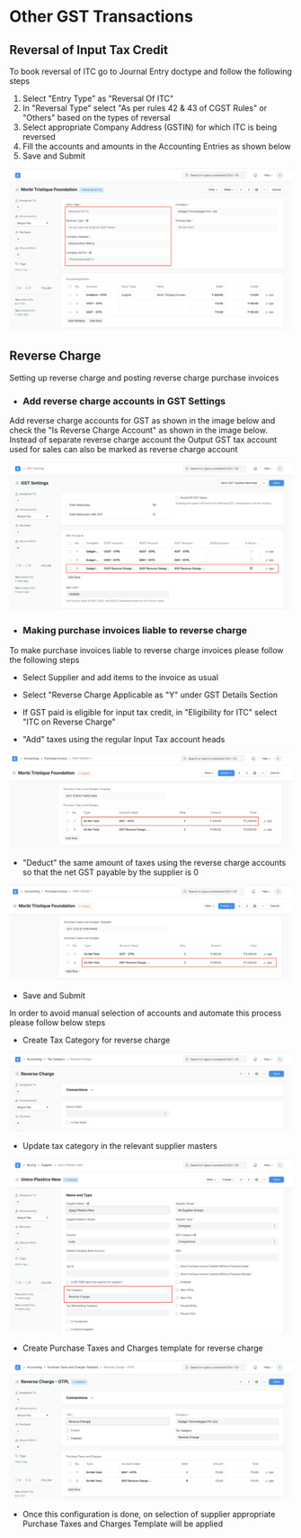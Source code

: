 # Other GST Transactions

## Reversal of Input Tax Credit

To book reversal of ITC go to Journal Entry doctype and follow the following steps

1. Select "Entry Type" as "Reversal Of ITC"
2. In "Reversal Type" select "As per rules 42 &amp; 43 of CGST Rules" or "Others" based on the types of reversal
3. Select appropriate Company Address (GSTIN) for which ITC is being reversed
4. Fill the accounts and amounts in the Accounting Entries as shown below
5. Save and Submit

![Reversal of Input Tax Credit](assets/reversal-of-itc.png)


## Reverse Charge
Setting up reverse charge and posting reverse charge purchase invoices

- ### Add reverse charge accounts in GST Settings

Add reverse charge accounts for GST as shown in the image below and check the "Is Reverse Charge Account" as shown in the image below. Instead of separate reverse charge account the Output GST tax account used for sales can also be marked as reverse charge account

![GST Reverse Charge Settings](assets/gst-reverse-charge-setting.png)

- ### Making purchase invoices liable to reverse charge

To make purchase invoices liable to reverse charge invoices please follow the following steps

* Select Supplier and add items to the invoice as usual

* Select "Reverse Charge Applicable as "Y" under GST Details Section
* If GST paid is eligible for input tax credit, in "Eligibility for ITC" select "ITC on Reverse Charge"
* "Add" taxes using the regular Input Tax account heads

![Reverse Charge](assets/reverse-charge-add.png)

* "Deduct" the same amount of taxes using the reverse charge accounts so that the net GST payable by the supplier is 0

![Reverse Charge](assets/reverse-charge-deduct.png)

* Save and Submit

In order to avoid manual selection of accounts and automate this process please follow below steps

* Create Tax Category for reverse charge

![Reverse Charge Tax Category](assets/reverse-charge-tax-category.png)

* Update tax category in the relevant supplier masters

![Supplier Tax Category](assets/supplier-tax-category.png)

* Create Purchase Taxes and Charges template for reverse charge

![Reverse Charge Template](assets/reverse-charge-template.png)

* Once this configuration is done, on selection of supplier appropriate Purchase Taxes and Charges Template will be applied